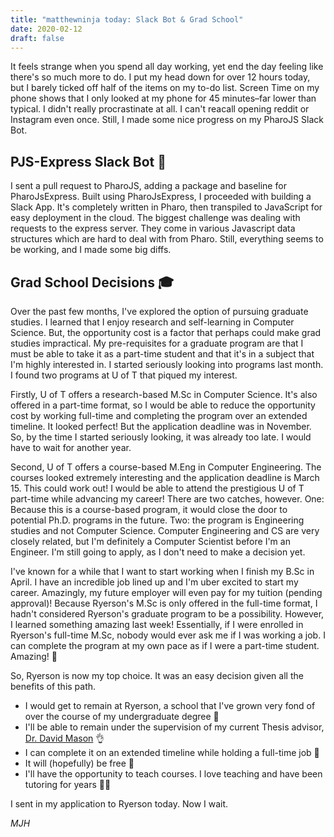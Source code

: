 ```yaml
---
title: "matthewninja today: Slack Bot & Grad School"
date: 2020-02-12
draft: false
---
```

It feels strange when you spend all day working, yet end the day feeling like there's so much more to do. I put my head down for over 12 hours today, but I barely ticked off half of the items on my to-do list. Screen Time on my phone shows that I only looked at my phone for 45 minutes–far lower than typical. I didn't really procrastinate at all. I can't reacall opening reddit or Instagram even once. Still, I made some nice progress on my PharoJS Slack Bot.

## PJS-Express Slack Bot 🤖
I sent a pull request to PharoJS, adding a package and baseline for PharoJsExpress. Built using PharoJsExpress, I proceeded with building a Slack App. It's completely written in Pharo, then transpiled to JavaScript for easy deployment in the cloud. The biggest challenge was dealing with requests to the express server. They come in various Javascript data structures which are hard to deal with from Pharo. Still, everything seems to be working, and I made some big diffs.

## Grad School Decisions 🎓
Over the past few months, I've explored the option of pursuing graduate studies. I learned that I enjoy research and self-learning in Computer Science. But, the opportunity cost is a factor that perhaps could make grad studies impractical. My pre-requisites for a graduate program are that I must be able to take it as a part-time student and that it's in a subject that I'm highly interested in. I started seriously looking into programs last month. I found two programs at U of T that piqued my interest.

Firstly, U of T offers a research-based M.Sc in Computer Science. It's also offered in a part-time format, so I would be able to reduce the opportunity cost by working full-time and completing the program over an extended timeline. It looked perfect! But the application deadline was in November. So, by the time I started seriously looking, it was already too late. I would have to wait for another year.

Second, U of T offers a course-based M.Eng in Computer Engineering. The courses looked extremely interesting and the application deadline is March 15. This could work out! I would be able to attend the prestigious U of T part-time while advancing my career! There are two catches, however. One: Because this is a course-based program, it would close the door to potential Ph.D. programs in the future. Two: the program is Engineering studies and not Computer Science. Computer Engineering and CS are very closely related, but I'm definitely a Computer Scientist before I'm an Engineer. I'm still going to apply, as I don't need to make a decision yet.

I've known for a while that I want to start working when I finish my B.Sc in April. I have an incredible job lined up and I'm uber excited to start my career. Amazingly, my future employer will even pay for my tuition (pending approval)! Because Ryerson's M.Sc is only offered in the full-time format, I hadn't considered Ryerson's graduate program to be a possibility. However, I learned something amazing last week! Essentially, if I were enrolled in Ryerson's full-time M.Sc, nobody would ever ask me if I was working a job. I can complete the program at my own pace as if I were a part-time student. Amazing! 🙌

So, Ryerson is now my top choice. It was an easy decision given all the benefits of this path. 

* I would get to remain at Ryerson, a school that I've grown very fond of over the course of my undergraduate degree 🏫
* I'll be able to remain under the supervision of my current Thesis advisor, [Dr. David Mason](https://twitter.com/dmasonrose) 👌
* I can complete it on an extended timeline while holding a full-time job 💼
* It will (hopefully) be free 🤑
* I'll have the opportunity to teach courses. I love teaching and have been tutoring for years 👨‍🏫

I sent in my application to Ryerson today. Now I wait.

*MJH*